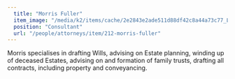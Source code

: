```yaml
---
  title: "Morris Fuller"
  item_image: "/media/k2/items/cache/2e2843e2ade511d88df42c8a44a73c77_L.jpg"
  position: "Consultant"
  url: "/people/attorneys/item/212-morris-fuller"
---
```


Morris specialises in drafting Wills, advising on Estate planning, winding up of deceased Estates, advising on and formation of family trusts, drafting all contracts, including property and conveyancing. 
